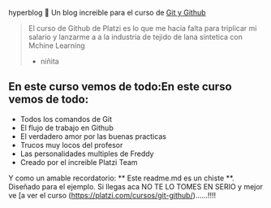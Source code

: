 hyperblog 💚
Un blog increible para el curso de [ Git y Github ](https://platzi.com/clases/1557-git-github/)

> El curso de Github de Platzi es lo que me hacia falta para triplicar mi salario y lanzarme a a la industria de tejido de lana sintetica con Mchine Learning
>
> - niñita

## En este curso vemos de todo:En este curso vemos de todo:

- Todos los comandos de Git
- El flujo de trabajo en Github
- El verdadero amor por las
  buenas practicas
- Trucos muy locos del profesor
- Las personalidades multiples de Freddy
- Creado por el increible Platzi Team

Y como un amable recordatorio: ** Este readme.md es un chiste **. Diseñado para el ejemplo. Si llegas aca NO TE LO TOMES EN SERIO y mejor ve [a ver el curso (https://platzi.com/cursos/git-github/)......!!!!



